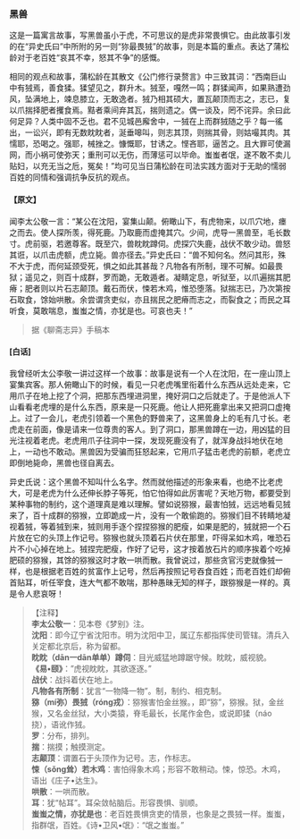 <script type="text/javascript">
    var head = document.getElementsByTagName('head')[0];
    cssURL = '/public/liao.css';
    linkTag = document.createElement('link');
    linkTag.href = cssURL;
    linkTag.setAttribute('type','text/css');
    linkTag.setAttribute('rel','stylesheet');
    head.appendChild(linkTag);
</script>
### 黑兽

这是一篇寓言故事，写黑兽虽小于虎，不可思议的是虎非常畏惧它。由此故事引发的在“异史氏曰”中所附的另一则“狝最畏狨”的故事，则是本篇的重点。表达了蒲松龄对于老百姓“哀其不幸，怒其不争”的感慨。

相同的观点和故事，蒲松龄在其散文《公门修行录赘言》中三致其词：“西南巨山中有狨焉，善食猱。猱望见之，群升木。狨至，嘎然一鸣；群猱闻声，如果熟遭劲风，坠满地上，竦息膝立，无敢逸者。狨乃相其硕大，置瓦颠顶而志之，志已，复以爪揣择肥者攫食焉。黠者乘间弃其瓦，揣则遗之。偶一谈及，罔不诧异。余曰此何足异？人类中固不乏也。君不见城邑廨舍中，一狨在上而群狨随之乎？每一徭出，一讼兴，即有无数眈眈者，涎垂嗥叫，则志其顶，则揣其骨，则姑嘬其肉。其懦耶，恐喝之。强耶，械挫之。慷慨耶，甘诱之。悭吝耶，逼苦之。且大罪可使漏网，而小祸可使弥天；重刑可以无伤，而薄惩可以毕命。蚩蚩者氓，遂不敢不卖儿贴妇，以充无当之卮，冤矣！”均可见当日蒲松龄在司法实践方面对于无助的懦弱百姓的同情和强调抗争反抗的观点。

#### 【原文】
<section>
闻李太公敬一言：“某公在沈阳，宴集山颠。俯瞰山下，有虎物来，以爪穴地，瘗之而去。使人探所羡，得死鹿。乃取鹿而虚掩其穴。少间，虎导一黑兽至，毛长数寸。虎前驱，若邀尊客。既至穴，兽眈眈蹲伺。虎探穴失鹿，战伏不敢少动。兽怒其诳，以爪击虎额，虎立毙。兽亦径去。”异史氏曰：“兽不知何名。然问其形，殊不大于虎，而何延颈受死，惧之如此其甚哉？凡物各有所制，理不可解。如最畏狱；遥见之，则百十成群，罗而跪，无敢遁者。凝睛定息，听狱至，以爪遍揣其肥瘠；肥者则以片石志颠顶。戴石而伏，悚若木鸡，惟恐堕落。狱揣志已，乃次第按石取食，馀始哄散。余尝谓贪吏似，亦且揣民之肥瘠而志之，而裂食之；而民之耳听食，莫敢喘息，蚩蚩之情，亦犹是也。可哀也夫！”

</section>

> 据《聊斋志异》手稿本

#### [白话]
<aside>

我曾经听太公李敬一讲过这样一个故事：故事是说有一个人在沈阳，在一座山顶上宴集宾客。那人俯瞰山下的时候，看见一只老虎嘴里衔着什么东西从远处走来，它用爪子在地上挖了个洞，把那东西埋进洞里，掩好洞口之后就走了。于是他派人下山看看老虎埋的是什么东西，原来是一只死鹿。他让人把死鹿拿出来又把洞口虚掩上。过了一会儿，老虎引领着一个黑色的野兽来了，这黑兽身上的毛有几寸长。老虎走在前面，像是请来一位尊贵的客人。到了洞口，那黑兽蹲在一边，用凶猛的目光注视着老虎。老虎用爪子往洞中一探，发现死鹿没有了，就浑身战抖地伏在地上，一动也不敢动。黑兽因为受骗而狂怒起来，它用爪子猛击老虎的前额，老虎立即倒地毙命，黑兽也径自离去。

异史氏说：这个黑兽不知叫什么名字。然而就他描述的形象来看，也绝不比老虎大，可是老虎为什么还伸长脖子等死，怕它怕得如此厉害呢？天地万物，都要受到某种事物的制约，这个道理真是难以理解。譬如说猕猴，最害怕狨，远远地看见狨来了，百十成群的猕猴，立即跪成一片，没有一个敢偷跑的。猕猴们目不转睛地凝视着狨，等着狨到来，狨则用手逐个捏捏猕猴的肥瘦，如果是肥的，狨就把一个石片放在它的头顶上作记号。猕猴也就头顶着石片伏在那里，吓得呆如木鸡，唯恐石片不小心掉在地上。狨捏完肥瘦，作好了记号，这才按着放石片的顺序挨着个吃掉肥硕的猕猴，其馀的猕猴这时才敢一哄而散。我曾说过，那些贪官污吏就像狨一样，也是根据老百姓的贫富作上记号，然后再按照记号吞食百姓；而老百姓们却俯首贴耳，听任宰食，连大气都不敢喘，那种愚昧无知的样子，跟猕猴是一样的。真是令人悲哀呀！

</aside>

> 【注释】  
<b>李太公敬一</b>：见本卷《梦别》注。  
<b>沈阳</b>：即今辽宁省沈阳市。明为沈阳中卫，属辽东都指挥使司管辖。清兵入关定都北京后，称为留都。  
<b>眈眈（dān一dān单单）蹲伺</b>：目光威猛地蹲踞守候。眈眈，威视貌。  
<b>《易•颐》</b>：”虎视眈眈，其欲逐逐。”  
<b>战伏</b>：战抖着伏在地上。  
<b>凡物各有所制</b>：犹言“一物降一物”。制，制约、相克制。  
<b>猕（mí弥）畏狨（róng戎）</b>：猕猴害怕金丝猴。，即“猕”，猕猴。狱，金丝猴，又名金丝狱，大小类猿，脊毛最长，长尾作金色，或说即猱（náo挠），语讹作狨。  
<b>罗</b>：分布，排列。  
<b>揣</b>：揣摸；触摸测定。  
<b>志颠顶</b>：谓置石于头顶作为记号。志，作标志。  
<b>悚（sǒng耸）若木鸡</b>：害怕得象木鸡；形容不敢稍动。悚，惊恐。木鸡，语出《庄子•达生》。  
<b>哄散</b>：一哄而散。  
<b>耳</b>：犹“帖耳”。耳朵敛帖脑后。形容畏惧、驯顺。  
<b>蚩蚩之情，亦犹是也</b>：老百姓畏惧贪吏的情景，也象是之畏狨一样。蚩蚩，指群氓，百姓。《诗•卫风•氓》：“氓之蚩蚩。”  
